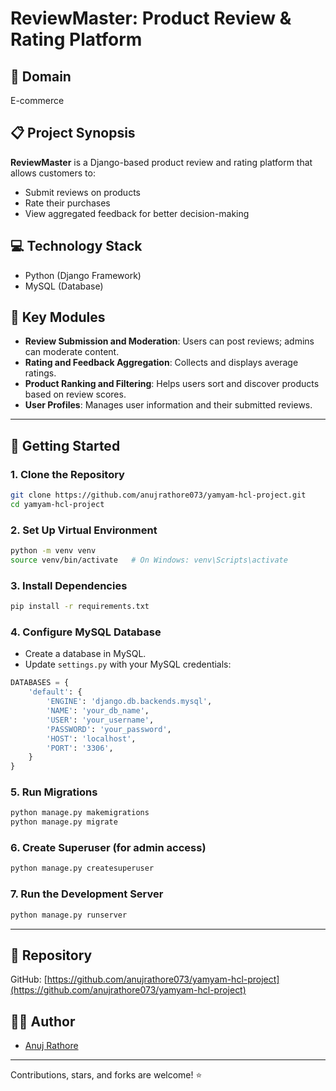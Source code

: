 # ReviewMaster: Product Review & Rating Platform

## 🛒 Domain
E-commerce

## 📋 Project Synopsis
**ReviewMaster** is a Django-based product review and rating platform that allows customers to:
- Submit reviews on products
- Rate their purchases
- View aggregated feedback for better decision-making

## 💻 Technology Stack
- Python (Django Framework)
- MySQL (Database)

## 🔧 Key Modules
- **Review Submission and Moderation**: Users can post reviews; admins can moderate content.
- **Rating and Feedback Aggregation**: Collects and displays average ratings.
- **Product Ranking and Filtering**: Helps users sort and discover products based on review scores.
- **User Profiles**: Manages user information and their submitted reviews.

---

## 🚀 Getting Started

### 1. Clone the Repository
```bash
git clone https://github.com/anujrathore073/yamyam-hcl-project.git
cd yamyam-hcl-project
```

### 2. Set Up Virtual Environment
```bash
python -m venv venv
source venv/bin/activate   # On Windows: venv\Scripts\activate
```

### 3. Install Dependencies
```bash
pip install -r requirements.txt
```

### 4. Configure MySQL Database
- Create a database in MySQL.
- Update `settings.py` with your MySQL credentials:
```python
DATABASES = {
    'default': {
        'ENGINE': 'django.db.backends.mysql',
        'NAME': 'your_db_name',
        'USER': 'your_username',
        'PASSWORD': 'your_password',
        'HOST': 'localhost',
        'PORT': '3306',
    }
}
```

### 5. Run Migrations
```bash
python manage.py makemigrations
python manage.py migrate
```

### 6. Create Superuser (for admin access)
```bash
python manage.py createsuperuser
```

### 7. Run the Development Server
```bash
python manage.py runserver
```

---

## 📁 Repository
GitHub: [https://github.com/anujrathore073/yamyam-hcl-project](https://github.com/anujrathore073/yamyam-hcl-project)

## 🧑‍💻 Author
- [Anuj Rathore](https://github.com/anujrathore073)

---

Contributions, stars, and forks are welcome! ⭐
